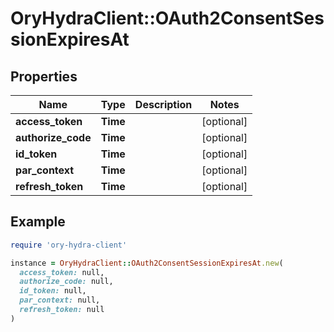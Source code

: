 # OryHydraClient::OAuth2ConsentSessionExpiresAt

## Properties

| Name | Type | Description | Notes |
| ---- | ---- | ----------- | ----- |
| **access_token** | **Time** |  | [optional] |
| **authorize_code** | **Time** |  | [optional] |
| **id_token** | **Time** |  | [optional] |
| **par_context** | **Time** |  | [optional] |
| **refresh_token** | **Time** |  | [optional] |

## Example

```ruby
require 'ory-hydra-client'

instance = OryHydraClient::OAuth2ConsentSessionExpiresAt.new(
  access_token: null,
  authorize_code: null,
  id_token: null,
  par_context: null,
  refresh_token: null
)
```


